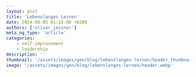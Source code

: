 ```yaml
---
layout: post
title: 'Lebenslanges Lernen'
date: 2024-08-05 01:15:00 +0200
authors: ['oliver_jessner']
meta_og_type: 'article'
categories:
    - self-improvement
    - leadership
description: ''
thumbnail: '/assets/images/gen/blog/lebenslanges-lernen/header_thumbnail.webp'
image: '/assets/images/gen/blog/lebenslanges-lernen/header.webp'
---
```

